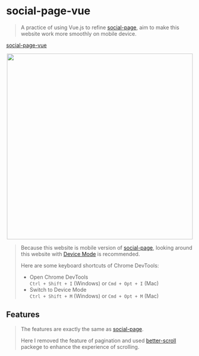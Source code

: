 # social-page-vue

>A practice of using Vue.js to refine [social-page](https://github.com/r05323045/social-page), aim to make this website work more smoothly on
mobile device.

[social-page-vue](https://r05323045.github.io/social-page-vue)

<p align="center">
  <img height="500px" src="images/social-page-vue-preview.gif" />
</p>

>Because this website is mobile version of [social-page](https://github.com/r05323045/social-page), looking around this website with [Device Mode](https://developers.google.com/web/tools/chrome-devtools/device-mode) is recommended. 
>
>Here are some keyboard shortcuts of Chrome DevTools:  
> - Open Chrome DevTools  
`Ctrl + Shift + I` (Windows) or `Cmd + Opt + I` (Mac)
> - Switch to  Device Mode  
`Ctrl + Shift + M` (Windows) or `Cmd + Opt + M` (Mac)  


## Features

>The features are exactly the same as [social-page](https://github.com/r05323045/social-page). 
>
>Here I removed the feature of pagination and used [better-scroll](https://github.com/ustbhuangyi/better-scroll) packege to enhance the experience of scrolling.

